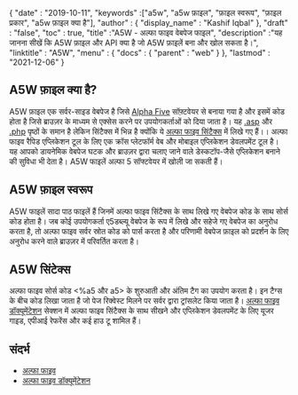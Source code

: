 {
  "date" : "2019-10-11",
  "keywords" :["a5w", "a5w फ़ाइल", "फ़ाइल स्वरूप", "फ़ाइल प्रकार", "a5w फ़ाइल क्या है"],
  "author" : {
    "display_name" : "Kashif Iqbal"
},
  "draft" : "false",
  "toc" : true,
  "title" :"A5W - अल्फा फाइव वेबपेज फाइल",
  "description" :"यह जानना सीखें कि A5W फ़ाइल और API क्या है जो A5W फ़ाइलें बना और खोल सकता है।",
  "linktitle" : "A5W",
  "menu" : {
    "docs" : {
      "parent" : "web"
}
},
  "lastmod" : "2021-12-06"
}

## A5W फ़ाइल क्या है?

A5W फ़ाइल एक सर्वर-साइड वेबपेज है जिसे [Alpha Five](https://www.alphasoftware.com/) सॉफ़्टवेयर से बनाया गया है और इसमें कोड होता है जिसे ब्राउज़र के माध्यम से एक्सेस करने पर उपयोगकर्ताओं को दिया जाता है। यह [.asp](/hi/web/asp/) और [.php](/hi/web/php/) पृष्ठों के समान है लेकिन सिंटैक्स में भिन्न है क्योंकि ये [अल्फा फाइव सिंटैक्स](https://documentation.alphasoftware.com/documentation/pages/GettingStarted/index.html) में लिखे गए हैं।। अल्फा फाइव रैपिड एप्लिकेशन टूल के लिए एक क्रॉस प्लेटफॉर्म वेब और मोबाइल एप्लिकेशन डेवलपमेंट टूल है। यह आपको डायनेमिक वेबपेज घटक और ब्राउज़र द्वारा चलाए जाने वाले डेस्कटॉप-जैसे एप्लिकेशन बनाने की सुविधा भी देता है। A5W फाइलें अल्फा 5 सॉफ्टवेयर में खोली जा सकती हैं।

## A5W फ़ाइल स्वरूप

A5W फाइलें सादा पाठ फाइलें हैं जिनमें अल्फा फाइव सिंटैक्स के साथ लिखे गए वेबपेज कोड के साथ सोर्स कोड होता है। जब कोई उपयोगकर्ता ए5डब्ल्यू वेबपेज के रूप में लिखे और सहेजे गए वेबपेज का अनुरोध करता है, तो अल्फा फाइव सर्वर स्रोत कोड को पार्स करता है और परिणामी वेबपेज फ़ाइल को प्रदर्शन के लिए अनुरोध करने वाले ब्राउज़र में परिवर्तित करता है।

## A5W सिंटेक्स

अल्फा फाइव सोर्स कोड <%a5 और a5> के शुरुआती और अंतिम टैग का उपयोग करता है। इन टैग्स के बीच कोड लिखा जाता है जो पेज रिक्वेस्ट मिलने पर सर्वर द्वारा ट्रांसलेट किया जाता है। [अल्फा फाइव डॉक्यूमेंटेशन](https://documentation.alphasoftware.com/documentation/pages/index.html) सेक्शन में अल्फा फाइव सिंटैक्स के साथ सीखने और एप्लिकेशन डेवलपमेंट के लिए यूजर गाइड, एपीआई रेफरेंस और कई हाउ टू शामिल हैं।

## संदर्भ

* [अल्फा फाइव](https://www.alphasoftware.com/)
* [अल्फा फाइव डॉक्यूमेंटेशन](https://documentation.alphasoftware.com/documentation/pages/index.html)

